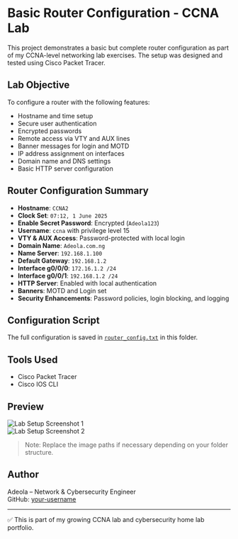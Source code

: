 # Basic Router Configuration - CCNA Lab

This project demonstrates a basic but complete router configuration as part of my CCNA-level networking lab exercises. The setup was designed and tested using Cisco Packet Tracer.

## Lab Objective

To configure a router with the following features:
- Hostname and time setup
- Secure user authentication
- Encrypted passwords
- Remote access via VTY and AUX lines
- Banner messages for login and MOTD
- IP address assignment on interfaces
- Domain name and DNS settings
- Basic HTTP server configuration

## Router Configuration Summary

- **Hostname**: `CCNA2`
- **Clock Set**: `07:12, 1 June 2025`
- **Enable Secret Password**: Encrypted (`Adeola123`)
- **Username**: `ccna` with privilege level 15
- **VTY & AUX Access**: Password-protected with local login
- **Domain Name**: `Adeola.com.ng`
- **Name Server**: `192.168.1.100`
- **Default Gateway**: `192.168.1.2`
- **Interface g0/0/0**: `172.16.1.2 /24`
- **Interface g0/0/1**: `192.168.1.2 /24`
- **HTTP Server**: Enabled with local authentication
- **Banners**: MOTD and Login set
- **Security Enhancements**: Password policies, login blocking, and logging

## Configuration Script

The full configuration is saved in [`router_config.txt`](./router1_config.txt) in this folder.

## Tools Used

- Cisco Packet Tracer
- Cisco IOS CLI

## Preview

![Lab Setup Screenshot 1](../images/lab1_topology.png)  
![Lab Setup Screenshot 2](../images/lab1_cli_config.png)

> Note: Replace the image paths if necessary depending on your folder structure.

## Author

Adeola – Network & Cybersecurity Engineer  
GitHub: [your-username](https://github.com/your-username)

---

✅ This is part of my growing CCNA lab and cybersecurity home lab portfolio.

